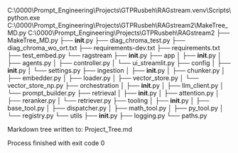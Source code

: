 C:\0000\Prompt_Engineering\Projects\GTPRusbeh\RAGstream\.venv\Scripts\python.exe C:\0000\Prompt_Engineering\Projects\GTPRusbeh\RAGstream2\MakeTree_MD.py 
C:\0000\Prompt_Engineering\Projects\GTPRusbeh\RAGstream2
├── MakeTree_MD.py
├── __init__.py
├── diag_chroma_test.py
├── diag_chroma_wo_ort.txt
├── requirements-dev.txt
├── requirements.txt
├── test_embed.py
└── ragstream
    ├── __init__.py
    ├── app
    │   ├── __init__.py
    │   ├── agents.py
    │   ├── controller.py
    │   └── ui_streamlit.py
    ├── config
    │   ├── __init__.py
    │   └── settings.py
    ├── ingestion
    │   ├── __init__.py
    │   ├── chunker.py
    │   ├── embedder.py
    │   ├── loader.py
    │   ├── vector_store.py
    │   └── vector_store_np.py
    ├── orchestration
    │   ├── __init__.py
    │   ├── llm_client.py
    │   └── prompt_builder.py
    ├── retrieval
    │   ├── __init__.py
    │   ├── attention.py
    │   ├── reranker.py
    │   └── retriever.py
    ├── tooling
    │   ├── __init__.py
    │   ├── base_tool.py
    │   ├── dispatcher.py
    │   ├── math_tool.py
    │   ├── py_tool.py
    │   └── registry.py
    └── utils
        ├── __init__.py
        ├── logging.py
        └── paths.py

Markdown tree written to: Project_Tree.md

Process finished with exit code 0

